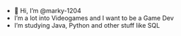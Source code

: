 - 👋 Hi, I’m @marky-1204
- I’m a lot into Videogames and I want to be a Game Dev
- I’m studying Java, Python and other stuff like SQL

<!---
marky-1204/marky-1204 is a ✨ special ✨ repository because its `README.md` (this file) appears on your GitHub profile.
You can click the Preview link to take a look at your changes.
--->

